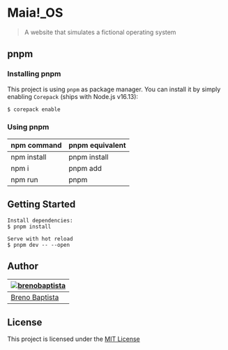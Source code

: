 # Maia!_OS

> A website that simulates a fictional operating system

## pnpm

### Installing pnpm

This project is using `pnpm` as package manager. You can install it by simply enabling `Corepack` (ships with Node.js v16.13):

```bash
$ corepack enable
```

### Using pnpm

| npm command   | pnpm equivalent |
| ------------- | --------------- |
| npm install   | pnpm install    |
| npm i <pkg>   | pnpm add <pkg>  |
| npm run <cmd> | pnpm <cmd>      |

## Getting Started

```
Install dependencies:
$ pnpm install

Serve with hot reload
$ pnpm dev -- --open
```

## Author

| [![brenobaptista](https://avatars1.githubusercontent.com/u/47641641?s=120&v=4)](https://github.com/brenobaptista) |
| ----------------------------------------------------------------------------------------------------------------- |
| [Breno Baptista](https://github.com/brenobaptista)                                                                |

## License

This project is licensed under the [MIT License](/LICENSE)
